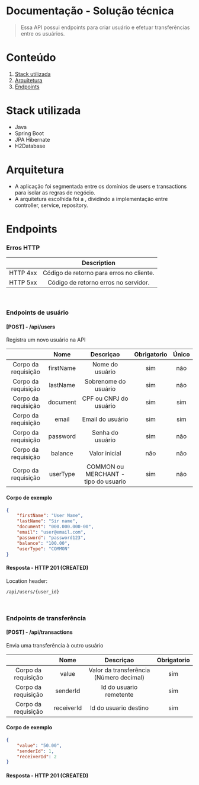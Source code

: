 Documentação - Solução técnica
============

> Essa API possui endpoints para criar usuário e efetuar transferências entre os usuários.

Conteúdo
===========

1. [Stack utilizada](#stack-utilizada)
2. [Arquitetura](#arquitetura)
3. [Endpoints](#endpoints)

Stack utilizada
===========

- Java
- Spring Boot
- JPA Hibernate
- H2Database

Arquitetura
===========

- A aplicação foi segmentada entre os domínios de users e transactions para isolar as regras de negócio.
- A arquitetura escolhida foi a , dividindo a implementação entre controller, service, repository.

Endpoints
===========

### Erros HTTP

|          |                        Description                         |
|:--------:|:----------------------------------------------------------:|
| HTTP 4xx | Código de retorno para erros no cliente. |
| HTTP 5xx |  Código de retorno erros no servidor.  |

<br>

### Endpoints de usuário

#### [POST] - /api/users

Registra um novo usuário na API

|                     |   Nome    |              Descriçao               | Obrigatorio | Único |
|:-------------------:|:---------:|:------------------------------------:|:-----------:|:------:|
| Corpo da requisição | firstName |                Nome do usuário       |     sim     | não |
| Corpo da requisição | lastName  |           Sobrenome do usuário       |     sim     | não |
| Corpo da requisição | document  |        CPF ou CNPJ do usuário        |     sim     | sim |
| Corpo da requisição |   email   |           Email do usuário           |     sim     | sim |
| Corpo da requisição | password  |           Senha do usuário           |     sim     | não |
| Corpo da requisição | balance  |           Valor inicial           |     não     | não |
| Corpo da requisição | userType  | COMMON ou MERCHANT - tipo do usuario |     sim     | não |

#### Corpo de exemplo

```json
{
    "firstName": "User Name",
    "lastName": "Sir name",
    "document": "000.000.000-00",
    "email": "user@email.com",
    "password": "password123",
    "balance": "100.00",
    "userType": "COMMON"
}
```

#### Resposta - **HTTP 201 (CREATED)**

Location header:
```
/api/users/{user_id}
```

<br>

### Endpoints de transferência

#### [POST] - /api/transactions

Envia uma transferência à outro usuário

|                     |     Nome      |               Descriçao                | Obrigatorio |
|:-------------------:|:-------------:|:--------------------------------------:|:-----------:|
| Corpo da requisição |   value   |    Valor da transferência (Número decimal) |     sim     |
| Corpo da requisição |     senderId     | Id do usuario remetente |     sim     |
| Corpo da requisição |  receiverId  |  Id do usuario destino  |     sim     |

#### Corpo de exemplo

```json
{
    "value": "50.00",
    "senderId": 1,
    "receiverId": 2
}
```

#### Resposta - HTTP 201 (CREATED)
